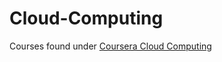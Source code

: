 # Cloud-Computing

Courses found under [Coursera Cloud Computing](https://www.coursera.org/specializations/cloud-computing)
